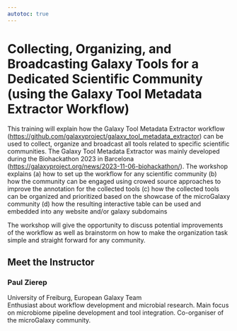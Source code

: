 ```yaml
---
autotoc: true
---
```


<slot name="/events/gcc2024/header" />
<div class="text-center">

# Collecting, Organizing, and Broadcasting Galaxy Tools for a Dedicated Scientific Community (using the Galaxy Tool Metadata Extractor Workflow)

</div>

This training will explain how the Galaxy Tool Metadata Extractor workflow (https://github.com/galaxyproject/galaxy_tool_metadata_extractor) can be used to collect, organize and broadcast all tools related to specific scientific communities. The Galaxy Tool Metadata Extractor was mainly developed during the Biohackathon 2023 in Barcelona (https://galaxyproject.org/news/2023-11-06-biohackathon/). 
The workshop explains 
(a) how to set up the workflow for any scientific community
(b) how the community can be engaged using crowed source approaches to improve the annotation for the collected tools
(c) how the collected tools can be organized and prioritized based on the showcase of the microGalaxy community
(d) how the resulting interactive table can be used and embedded into any website and/or galaxy subdomains

The workshop will give the opportunity to discuss potential improvements of the workflow as well as brainstorm on how to make the organization task simple and straight forward for any community.


## Meet the Instructor

### Paul Zierep
University of Freiburg, European Galaxy Team <br>
Enthusiast about workflow development and microbial research. Main focus on microbiome pipeline development and tool integration. Co-organiser of the microGalaxy community. 
